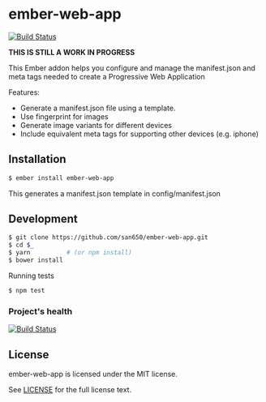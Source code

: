 # ember-web-app
[![Build Status](https://travis-ci.org/san650/ember-web-app.svg?branch=master)](https://travis-ci.org/san650/ember-web-app)

__THIS IS STILL A WORK IN PROGRESS__

This Ember addon helps you configure and manage the manifest.json and meta tags needed to create a Progressive Web Application

Features:

* Generate a manifest.json file using a template.
* Use fingerprint for images
* Generate image variants for different devices
* Include equivalent meta tags for supporting other devices (e.g. iphone)

## Installation

```sh
$ ember install ember-web-app
```

This generates a manifest.json template in config/manifest.json

## Development

```sh
$ git clone https://github.com/san650/ember-web-app.git
$ cd $_
$ yarn          # (or npm install)
$ bower install
```

Running tests

```sh
$ npm test
```

### Project's health

[![Build Status](https://travis-ci.org/san650/ember-web-app.svg?branch=master)](https://travis-ci.org/san650/ember-web-app)

## License

ember-web-app is licensed under the MIT license.

See [LICENSE](./LICENSE) for the full license text.
